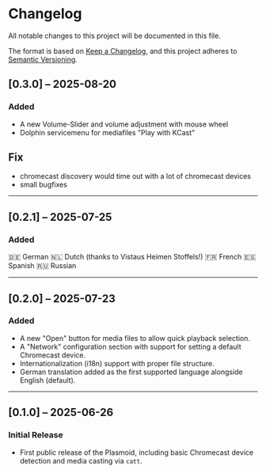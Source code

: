# Changelog

All notable changes to this project will be documented in this file.

The format is based on [Keep a Changelog](https://keepachangelog.com/en/1.0.0/),
and this project adheres to [Semantic Versioning](https://semver.org/spec/v2.0.0.html).

## [0.3.0] – 2025-08-20

### Added

- A new Volume-Slider and volume adjustment with mouse wheel
- Dolphin servicemenu for mediafiles "Play with KCast"

## Fix

- chromecast discovery would time out with a lot of chromecast devices
- small bugfixes

---

## [0.2.1] – 2025-07-25

### Added

🇩🇪 German
🇳🇱 Dutch (thanks to Vistaus Heimen Stoffels!)
🇫🇷 French
🇪🇸 Spanish
🇷🇺 Russian

---

## [0.2.0] – 2025-07-23

### Added

- A new "Open" button for media files to allow quick playback selection.
- A "Network" configuration section with support for setting a default Chromecast device.
- Internationalization (i18n) support with proper file structure.
- German translation added as the first supported language alongside English (default).

---

## [0.1.0] – 2025-06-26

### Initial Release
- First public release of the Plasmoid, including basic Chromecast device detection and media casting via `catt`.

